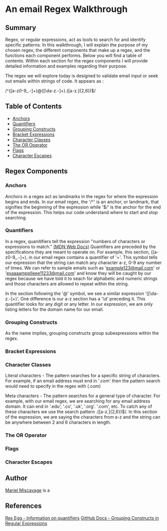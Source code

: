 # An email Regex Walkthrough

## Summary

Regex, or regular expressions, act as tools to search for and identify specific patterns. In this walkthrough, I will explain the purpose of my chosen regex, the different components that make up a regex, and the functions each component performs. Below you will find a table of contents. Within each section for the regex components I will provide detailed information and examples regarding their purpose. 

The regex we will explore today is designed to validate email input or seek out emails within strings of code. It appears as : 

/^([a-z0-9_\.-]+)@([\da-z\.-]+)\.([a-z\.]{2,6})$/

## Table of Contents

- [Anchors](#anchors)
- [Quantifiers](#quantifiers)
- [Grouping Constructs](#grouping-constructs)
- [Bracket Expressions](#bracket-expressions)
- [Character Classes](#character-classes)
- [The OR Operator](#the-or-operator)
- [Flags](#flags)
- [Character Escapes](#character-escapes)

## Regex Components

### Anchors

Anchors in a regex act as landmarks in the regex for where the expression begins and ends. In our email regex, the '/^' is an anchor, or landmark, that signifies the beginning of the expression while '$/' is the anchor for the end of the expression. This helps our code understand where to start and stop searching.  

### Quantifiers

In a regex, quanitifiers tell the expression "numbers of characters or expressions to match." [(MDN Web Docs)](https://developer.mozilla.org/en-US/docs/Web/JavaScript/Guide/Regular_expressions/Quantifiers) Quantifiers are preceded by the specifications they are meant to operate on. For example, this section, ([a-z0-9_\.-]+), in our email regex contains a quantifier of '+'. This symbol tells our expression that the string can match any character a-z, 0-9 any number of times. We can refer to sample emails such as 'example123@mail.com' or 'exaaaampplleee11233@mail.com' and know they will be caught by our regex because we have told it to seach for alphabetic and numeric strings and those characters are allowed to repeat within the string.

In the section following the '@' symbol, we see a similar expression '([\da-z\.-]+)'. One difference is our a-z section has a '\d' preceding it. This quantifier looks for any digit or any letter. In our expression, we are only listing letters for the domain name for our email.

### Grouping Constructs

As the name implies, grouping constructs group subexpressions within the regex. 

### Bracket Expressions



### Character Classes

Literal characters - The pattern searches for a specific string of characters. For example, if an email address must end in '.com' then the pattern search would need to specify in the regex with (.com) 

Meta characters - The pattern searches for a general type of character. For example, with our email regex, we are searching for any email address domain. It can end in '.edu', '.co', '.uk', '.org'. '.com', etc. To catch any of these characters we use the search pattern \.([a-z\.]{2,6})$/. In this section of the expression, we are saying the characters from a-z and the string can be anywhere between 2 and 6 characters in length.

### The OR Operator

### Flags

### Character Escapes

## Author

[Mariel Miscavage](https://github.com/memiscavage) is a 

## References 
[Rex Egg - Information on quantifiers](https://www.rexegg.com/regex-quantifiers.php) 
[GitHub Docs - Grouping Constructs in Regular Expressions](https://github.com/dotnet/docs/blob/main/docs/standard/base-types/grouping-constructs-in-regular-expressions.md)
